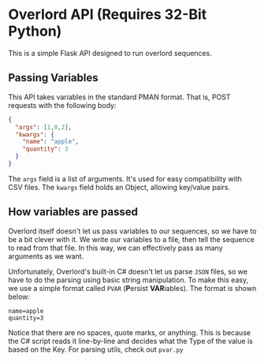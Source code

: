 # Overlord API (Requires 32-Bit Python)

This is a simple Flask API designed to run overlord sequences.

## Passing Variables

This API takes variables in the standard PMAN format. That is, POST requests with the following body:

```json
{
  "args": [1,0,2],
  "kwargs": {
    "name": "apple",
    "quantity": 3
  }
}
```

The `args` field is a list of arguments. It's used for easy compatibility with CSV files.
The `kwargs` field holds an Object, allowing key/value pairs.

## How variables are passed
Overlord itself doesn't let us pass variables to our sequences, so we have to be a bit clever with it. 
We write our variables to a file, then tell the sequence to read from that file. In this way, we can effectively pass as many arguments as we want.

Unfortunately, Overlord's built-in C# doesn't let us parse `JSON` files, so we have to do the parsing using basic string manipulation. To make this easy, we use a simple format called `PVAR` (**P**ersist **VAR**iables). The format is shown below:

```
name=apple
quantity=3
```

Notice that there are no spaces, quote marks, or anything. This is because the C# script reads it line-by-line and decides what the Type of the value is based on the Key. For parsing utils, check out `pvar.py`
